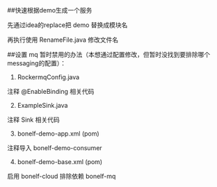 ##快速根据demo生成一个服务

先通过idea的replace把 demo 替换成模块名

再执行使用 RenameFile.java 修改文件名

##设置 mq 暂时禁用的办法（本想通过配置修改，但暂时没找到要排除哪个messaging的配置）：

1. RockermqConfig.java

注释 @EnableBinding 相关代码

2. ExampleSink.java

注释 Sink 相关代码

3. bonelf-demo-app.xml (pom)

注释导入 bonelf-demo-consumer

4. bonelf-demo-base.xml (pom)

启用 bonelf-cloud 排除依赖 bonelf-mq